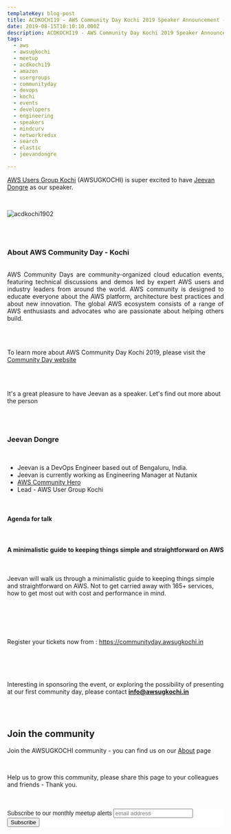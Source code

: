 ```yaml
---
templateKey: blog-post
title: ACDKOCHI19 - AWS Community Day Kochi 2019 Speaker Announcement - Jeevan Dongre
date: 2019-08-15T10:10:10.000Z
description: ACDKOCHI19 - AWS Community Day Kochi 2019 Speaker Announcement -  Jeevan Dongre
tags:
  - aws
  - awsugkochi
  - meetup
  - acdkochi19
  - amazon
  - usergroups
  - communityday
  - devops
  - kochi
  - events
  - developers
  - engineering
  - speakers
  - mindcurv
  - networkredux
  - search
  - elastic
  - jeevandongre

---
```


[AWS Users Group Kochi](https://awsugkochi.in) (AWSUGKOCHI) is super excited to have [Jeevan Dongre](https://www.linkedin.com/in/aravindputrevu/) as our speaker.

<br>

![acdkochi1902](/img/awsugkochi-acdkochi19-speaker-jeevan.png)


<br> 
<br>

<h3> About AWS Community Day - Kochi </h3>

<br>
<div style="text-align: justify">
AWS Community Days are community-organized cloud education events, featuring technical discussions and demos led by expert AWS users and industry leaders from around the world. AWS community is designed to educate everyone about the AWS platform, architecture best practices and about new innovation. The global AWS ecosystem consists of a range of AWS enthusiasts and advocates who are passionate about helping others build.
</div>

<br> <br> 

To learn more about AWS Community Day Kochi 2019, please visit the [Community Day website](https://communityday.awsugkochi.in)


<br> <br> 

It's a great pleasure to have Jeevan as a speaker. Let's find out more about the person

<br> <br> 

<h3> Jeevan Dongre </h3>

<br>

- Jeevan is a DevOps Engineer based out of Bengaluru, India.
- Jeevan is currently working as Engineering Manager at Nutanix
- [AWS Community Hero](https://aws.amazon.com/developer/community/heroes/jeevan-dongre/)
- Lead - AWS User Group Kochi

<br>

<h4> Agenda for talk </h4>
<br>
<h4> A minimalistic guide to keeping things simple and straightforward on AWS </h4>
<br>

Jeevan will walk us through a minimalistic guide to keeping things simple and straightforward on AWS. Not to get carried away with 165+ services, how to get most out with cost and performance in mind. 

<br> <br> <br> <br>

Register your tickets now from : https://communityday.awsugkochi.in

<br> <br> <br> <br>
Interesting in sponsoring the event, or exploring the possibility of presenting at our first community day, please contact **info@awsugkochi.in**


<br> <br>

## Join the community

Join the AWSUGKOCHI community - you can find us on our [About](https://awsugkochi.in/about) page

<br> 

Help us to grow this community, please share this page to your colleagues and friends - Thank you.

<br>
<br>

<!-- Begin Mailchimp Signup Form -->
<link href="//cdn-images.mailchimp.com/embedcode/slim-10_7.css" rel="stylesheet" type="text/css">
<style type="text/css">
	#mc_embed_signup{background:#fff; clear:left; font:14px Helvetica,Arial,sans-serif; }
	/* Add your own Mailchimp form style overrides in your site stylesheet or in this style block.
	   We recommend moving this block and the preceding CSS link to the HEAD of your HTML file. */
</style>
<div id="mc_embed_signup">
<form action="https://awsugkochi.us20.list-manage.com/subscribe/post?u=b4c4469413422365d2a2e5cf6&amp;id=d4837b9a16" method="post" id="mc-embedded-subscribe-form" name="mc-embedded-subscribe-form" class="validate" target="_blank" novalidate>
    <div id="mc_embed_signup_scroll">
	<label for="mce-EMAIL">Subscribe to our monthly meetup alerts</label>
	<input type="email" value="" name="EMAIL" class="email" id="mce-EMAIL" placeholder="email address" required>
    <!-- real people should not fill this in and expect good things - do not remove this or risk form bot signups-->
    <div style="position: absolute; left: -5000px;" aria-hidden="true"><input type="text" name="b_b4c4469413422365d2a2e5cf6_d4837b9a16" tabindex="-1" value=""></div>
    <div class="clear"><input type="submit" value="Subscribe" name="subscribe" id="mc-embedded-subscribe" class="button"></div>
    </div>
</form>
</div>

<!--End mc_embed_signup-->
